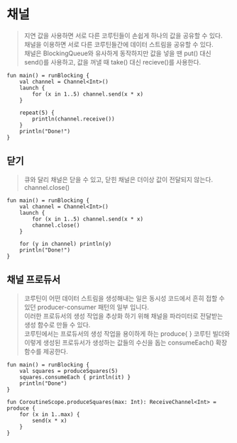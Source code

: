 # 채널
> 지연 값을 사용하면 서로 다른 코루틴들이 손쉽게 하나의 값을 공유할 수 있다.  
채널을 이용하면 서로 다른 코루틴들간에 데이터 스트림을 공유할 수 있다.  
채널은 BlockingQueue와 유사하게 동작하지만 값을 넣을 땐 put() 대신 send()를 사용하고, 값을 꺼낼 때 take() 대신 recieve()를 사용한다.

```
fun main() = runBlocking {
    val channel = Channel<Int>()
    launch {
        for (x in 1..5) channel.send(x * x)
    }

    repeat(5) {
        println(channel.receive())
    }
    println("Done!")
}
```

## 닫기
> 큐와 달리 채널은 닫을 수 있고, 닫힌 채널은 더이상 값이 전달되지 않는다.  
channel.close()

```
fun main() = runBlocking {
    val channel = Channel<Int>()
    launch {
        for (x in 1..5) channel.send(x * x)
        channel.close()
    }

    for (y in channel) println(y)
    println("Done!")
}
```

## 채널 프로듀서
> 코루틴이 어떤 데이터 스트림을 생성해내는 일은 동시성 코드에서 흔히 접할 수 있던 producer-consumer 패턴의 일부 입니다.  
이러한 프로듀서의 생성 작업을 추상화 하기 위해 채널을 파라미터로 전달받는 생성 함수로 만들 수 있다.  
코루틴에서는 프로듀서의 생성 작업을 용이하게 하는 produce{ } 코루틴 빌더와 이렇게 생성된 프로듀서가 생성하는 값들의 수신을 돕는 consumeEach() 확장 함수를 제공한다.

```
fun main() = runBlocking {
    val squares = produceSquares(5)
    squares.consumeEach { println(it) }
    println("Done")
}

fun CoroutineScope.produceSquares(max: Int): ReceiveChannel<Int> = produce {
    for (x in 1..max) {
        send(x * x)
    }
}
```
